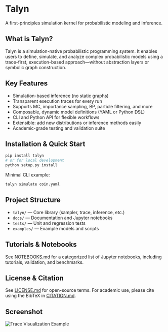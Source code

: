 # Talyn

A first-principles simulation kernel for probabilistic modeling and inference.

## What is Talyn?
Talyn is a simulation-native probabilistic programming system. It enables users to define, simulate, and analyze complex probabilistic models using a trace-first, execution-based approach—without abstraction layers or symbolic graph construction.

## Key Features
- Simulation-based inference (no static graphs)
- Transparent execution traces for every run
- Supports MC, importance sampling, BP, particle filtering, and more
- Composable, dynamic model definitions (YAML or Python DSL)
- CLI and Python API for flexible workflows
- Extensible: add new distributions or inference methods easily
- Academic-grade testing and validation suite

## Installation & Quick Start
```bash
pip install talyn
# or for local development
python setup.py install
```

Minimal CLI example:
```bash
talyn simulate coin.yaml
```

## Project Structure
- `talyn/` — Core library (sampler, trace, inference, etc.)
- `docs/` — Documentation and Jupyter notebooks
- `tests/` — Unit and regression tests
- `examples/` — Example models and scripts

## Tutorials & Notebooks
See [NOTEBOOKS.md](NOTEBOOKS.md) for a categorized list of Jupyter notebooks, including tutorials, validation, and benchmarks.

## License & Citation
See [LICENSE.md](LICENSE.md) for open-source terms. For academic use, please cite using the BibTeX in [CITATION.md](CITATION.md).

## Screenshot
![Trace Visualization Example](docs/assets/trace_example.png)
